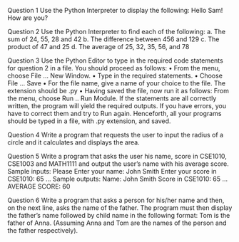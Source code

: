 Question 1
Use the Python Interpreter to display the following:
Hello Sam! How are you?

Question 2
Use the Python Interpreter to find each of the following:
a. The sum of 24, 55, 28 and 42
b. The difference between 456 and 129
c. The product of 47 and 25
d. The average of 25, 32, 35, 56, and 78

Question 3
Use the Python Editor to type in the required code statements for question 2 in a file. You should
proceed as follows:
• From the menu, choose File … New Window.
• Type in the required statements.
• Choose File … Save
• For the file name, give a name of your choice to the file. The extension should be .py
• Having saved the file, now run it as follows: From the menu, choose Run .. Run Module.
If the statements are all correctly written, the program will yield the required outputs. If you have
errors, you have to correct them and try to Run again.
Henceforth, all your programs should be typed in a file, with .py
extension, and saved.

Question 4
Write a program that requests the user to input the radius of a circle and it calculates and
displays the area.

Question 5
Write a program that asks the user his name, score in CSE1010, CSE1003 and MATH1111
and output the user’s name with his average score.
Sample inputs:
Please Enter your name: John Smith
Enter your score in CSE1010: 65
…
Sample outputs:
Name: John Smith
Score in CSE1010: 65
…
AVERAGE SCORE: 60

Question 6
Write a program that asks a person for his/her name and then, on the next line, asks the
name of the father. The program must then display the father’s name followed by child
name in the following format:
Tom is the father of Anna. (Assuming Anna and Tom are the names of the person and the
father respectively).
